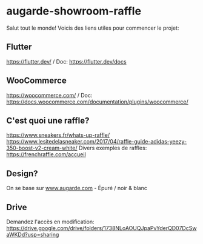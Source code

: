 # augarde-showroom-raffle

Salut tout le monde!
Voicis des liens utiles pour commencer le projet:

## Flutter
https://flutter.dev/ / Doc: https://flutter.dev/docs

## WooCommerce
https://woocommerce.com/ / Doc: https://docs.woocommerce.com/documentation/plugins/woocommerce/

## C'est quoi une raffle?
https://www.sneakers.fr/whats-up-raffle/
https://www.lesitedelasneaker.com/2017/04/raffle-guide-adidas-yeezy-350-boost-v2-cream-white/
Divers exemples de raffles: https://frenchraffle.com/accueil

## Design?
On se base sur www.augarde.com - Épuré / noir & blanc

## Drive
Demandez l'accès en modification:
https://drive.google.com/drive/folders/1738NLoAOUQJpaPvYderQD07DcSwaWKDd?usp=sharing
